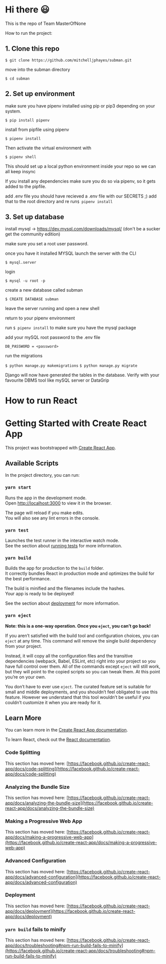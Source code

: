 # Hi there :smiley: <br>
This is the repo of Team MasterOfNone

How to run the project:

## 1. Clone this repo

`$ git clone https://github.com/mitchelljphayes/subman.git`

move into the subman directory

`$ cd subman`

## 2. Set up environment
make sure you have pipenv installed using pip or pip3 depending on your system.

`$ pip install pipenv`

install from pipfile using pipenv

`$ pipenv install`

Then activate the virtual environment with 

`$ pipenv shell`

This should set up a local python environment inside your repo so we can all keep insync

If you install any dependencies make sure you do so via pipenv, so it gets added to the pipfile.


add .env file
you should have recieved a .env file with our SECRETS ;) add that to the root directory and re run`$ pipenv install`

## 3. Set up database

install mysql -> https://dev.mysql.com/downloads/mysql/ (don't be a sucker get the community edition)

make sure you set a root user password. 

once you have it installed MYSQL launch the server with the CLI

`$ mysql.server`

login

`$ mysql -u root -p`

create a new database called subman

`$ CREATE DATABASE subman`

leave the server running and open a new shell

return to your pipenv environment

run `$ pipenv install` to make sure you have the mysql package

add your mySQL root password to the .env file

`DB_PASSWORD = <password>`

run the migrations  

`$ python manage.py makemigrations`
`$ python manage.py migrate`

Django will now have generated the tables in the database. Verify with your favourite DBMS tool like mySQL server or DataGrip

# How to run React 
# Getting Started with Create React App

This project was bootstrapped with [Create React App](https://github.com/facebook/create-react-app).

## Available Scripts

In the project directory, you can run:

### `yarn start`

Runs the app in the development mode.\
Open [http://localhost:3000](http://localhost:3000) to view it in the browser.

The page will reload if you make edits.\
You will also see any lint errors in the console.

### `yarn test`

Launches the test runner in the interactive watch mode.\
See the section about [running tests](https://facebook.github.io/create-react-app/docs/running-tests) for more information.

### `yarn build`

Builds the app for production to the `build` folder.\
It correctly bundles React in production mode and optimizes the build for the best performance.

The build is minified and the filenames include the hashes.\
Your app is ready to be deployed!

See the section about [deployment](https://facebook.github.io/create-react-app/docs/deployment) for more information.

### `yarn eject`

**Note: this is a one-way operation. Once you `eject`, you can’t go back!**

If you aren’t satisfied with the build tool and configuration choices, you can `eject` at any time. This command will remove the single build dependency from your project.

Instead, it will copy all the configuration files and the transitive dependencies (webpack, Babel, ESLint, etc) right into your project so you have full control over them. All of the commands except `eject` will still work, but they will point to the copied scripts so you can tweak them. At this point you’re on your own.

You don’t have to ever use `eject`. The curated feature set is suitable for small and middle deployments, and you shouldn’t feel obligated to use this feature. However we understand that this tool wouldn’t be useful if you couldn’t customize it when you are ready for it.

## Learn More

You can learn more in the [Create React App documentation](https://facebook.github.io/create-react-app/docs/getting-started).

To learn React, check out the [React documentation](https://reactjs.org/).

### Code Splitting

This section has moved here: [https://facebook.github.io/create-react-app/docs/code-splitting](https://facebook.github.io/create-react-app/docs/code-splitting)

### Analyzing the Bundle Size

This section has moved here: [https://facebook.github.io/create-react-app/docs/analyzing-the-bundle-size](https://facebook.github.io/create-react-app/docs/analyzing-the-bundle-size)

### Making a Progressive Web App

This section has moved here: [https://facebook.github.io/create-react-app/docs/making-a-progressive-web-app](https://facebook.github.io/create-react-app/docs/making-a-progressive-web-app)

### Advanced Configuration

This section has moved here: [https://facebook.github.io/create-react-app/docs/advanced-configuration](https://facebook.github.io/create-react-app/docs/advanced-configuration)

### Deployment

This section has moved here: [https://facebook.github.io/create-react-app/docs/deployment](https://facebook.github.io/create-react-app/docs/deployment)

### `yarn build` fails to minify

This section has moved here: [https://facebook.github.io/create-react-app/docs/troubleshooting#npm-run-build-fails-to-minify](https://facebook.github.io/create-react-app/docs/troubleshooting#npm-run-build-fails-to-minify)

